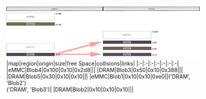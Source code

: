 ![memory map diagram](test_generate_doc_example_two_maps_redux.png)
|map|region|origin|size|free Space|collisions|links|
|:-|:-|:-|:-|:-|:-|:-|
|eMMC|<span style='color:(64, 68, 15)'>Blob4</span>|0x100|0x10|0x2d8|||
|DRAM|<span style='color:(34, 0, 19)'>Blob3</span>|0x50|0x10|0x388|||
|DRAM|<span style='color:(66, 43, 17)'>Blob5</span>|0x30|0x10|0x10|||
|eMMC|<span style='color:(24, 9, 38)'>Blob1</span>|0x10|0x10|0xe0||('DRAM', 'Blob2')<BR>('DRAM', 'Blob3')|
|DRAM|<span style='color:(48, 11, 36)'>Blob2</span>|0x10|0x10|0x10|||
